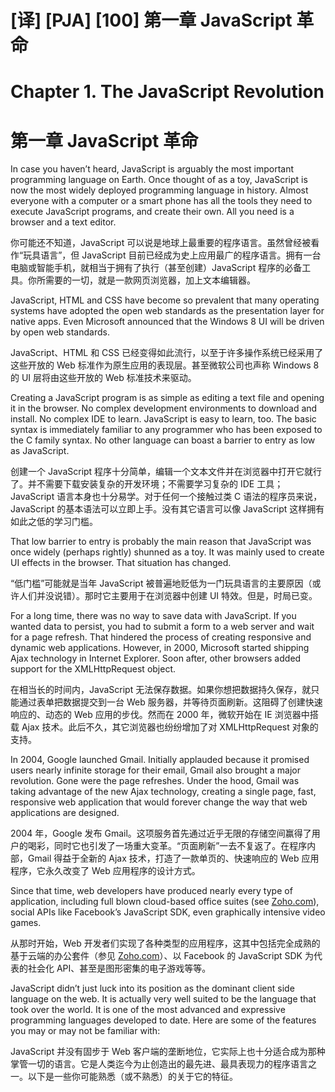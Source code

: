 # [译] [PJA] [100] 第一章 JavaScript 革命

# Chapter 1. The JavaScript Revolution

# 第一章 JavaScript 革命

In case you haven’t heard, JavaScript is arguably the most important programming language on Earth. Once thought of as a toy, JavaScript is now the most widely deployed programming language in history. Almost everyone with a computer or a smart phone has all the tools they need to execute JavaScript programs, and create their own. All you need is a browser and a text editor.

你可能还不知道，JavaScript 可以说是地球上最重要的程序语言。虽然曾经被看作“玩具语言”，但 JavaScript 目前已经成为史上应用最广的程序语言。拥有一台电脑或智能手机，就相当于拥有了执行（甚至创建）JavaScript 程序的必备工具。你所需要的一切，就是一款网页浏览器，加上文本编辑器。

JavaScript, HTML and CSS have become so prevalent that many operating systems have adopted the open web standards as the presentation layer for native apps. Even Microsoft announced that the Windows 8 UI will be driven by open web standards.

JavaScript、HTML 和 CSS 已经变得如此流行，以至于许多操作系统已经采用了这些开放的 Web 标准作为原生应用的表现层。甚至微软公司也声称 Windows 8 的 UI 层将由这些开放的 Web 标准技术来驱动。

Creating a JavaScript program is as simple as editing a text file and opening it in the browser. No complex development environments to download and install. No complex IDE to learn. JavaScript is easy to learn, too. The basic syntax is immediately familiar to any programmer who has been exposed to the C family syntax. No other language can boast a barrier to entry as low as JavaScript.

创建一个 JavaScript 程序十分简单，编辑一个文本文件并在浏览器中打开它就行了。并不需要下载安装复杂的开发环境；不需要学习复杂的 IDE 工具；JavaScript 语言本身也十分易学。对于任何一个接触过类 C 语法的程序员来说，JavaScript 的基本语法可以立即上手。没有其它语言可以像 JavaScript 这样拥有如此之低的学习门槛。

That low barrier to entry is probably the main reason that JavaScript was once widely (perhaps rightly) shunned as a toy. It was mainly used to create UI effects in the browser. That situation has changed.

“低门槛”可能就是当年 JavaScript 被普遍地贬低为一门玩具语言的主要原因（或许人们并没说错）。那时它主要用于在浏览器中创建 UI 特效。但是，时局已变。

For a long time, there was no way to save data with JavaScript. If you wanted data to persist, you had to submit a form to a web server and wait for a page refresh. That hindered the process of creating responsive and dynamic web applications. However, in 2000, Microsoft started shipping Ajax technology in Internet Explorer. Soon after, other browsers added support for the XMLHttpRequest object.

在相当长的时间内，JavaScript 无法保存数据。如果你想把数据持久保存，就只能通过表单把数据提交到一台 Web 服务器，并等待页面刷新。这阻碍了创建快速响应的、动态的 Web 应用的步伐。然而在 2000 年，微软开始在 IE 浏览器中搭载 Ajax 技术。此后不久，其它浏览器也纷纷增加了对 XMLHttpRequest 对象的支持。

In 2004, Google launched Gmail. Initially applauded because it promised users nearly infinite storage for their email, Gmail also brought a major revolution. Gone were the page refreshes. Under the hood, Gmail was taking advantage of the new Ajax technology, creating a single page, fast, responsive web application that would forever change the way that web applications are designed.

2004 年，Google 发布 Gmail。这项服务首先通过近乎无限的存储空间赢得了用户的喝彩，同时它也引发了一场重大变革。“页面刷新”一去不复返了。在程序内部，Gmail 得益于全新的 Ajax 技术，打造了一款单页的、快速响应的 Web 应用程序，它永久改变了 Web 应用程序的设计方式。

Since that time, web developers have produced nearly every type of application, including full blown cloud-based office suites (see [Zoho.com][5]), social APIs like Facebook’s JavaScript SDK, even graphically intensive video games.

从那时开始，Web 开发者们实现了各种类型的应用程序，这其中包括完全成熟的基于云端的办公套件（参见 [Zoho.com][5]）、以 Facebook 的 JavaScript SDK 为代表的社会化 API、甚至是图形密集的电子游戏等等。

JavaScript didn’t just luck into its position as the dominant client side language on the web. It is actually very well suited to be the language that took over the world. It is one of the most advanced and expressive programming languages developed to date. Here are some of the features you may or may not be familiar with:

JavaScript 并没有固步于 Web 客户端的垄断地位，它实际上也十分适合成为那种掌管一切的语言。它是人类迄今为止创造出的最先进、最具表现力的程序语言之一。以下是一些你可能熟悉（或不熟悉）的关于它的特征。

[5]: http://zoho.com/
